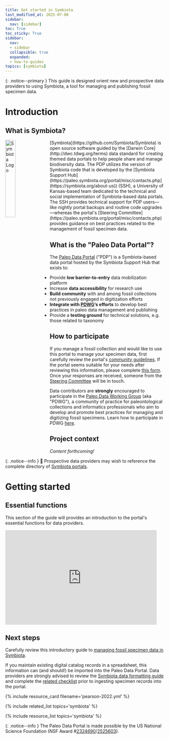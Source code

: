 ```yaml
---
title: Get started in Symbiota
last_modified_at: 2025-07-08
sidebar:
  nav: [sidebar]
toc: True
toc_sticky: True
sidebar:
  nav:
  - sidebar
  collapsible: true
  expanded:
  - how-to-guides
topics: [symbiota]
---
```


{: .notice--primary } 
This guide is designed orient new and prospective data providers to using Symbiota, a tool for managing and publishing fossil specimen data.

# Introduction
## What is Symbiota?
 <img style="float: left; margin: 0px 15px 0px 0px;" width="25%" src="/knowledge-hub/assets/images/symbiota_logo-lg.png" alt="Symbiota Logo" caption="Symbiota Logo">
[Symbiota](https://github.com/Symbiota/Symbiota) is open source software guided by the [Darwin Core](http://dwc.tdwg.org/terms) data standard for creating themed data portals to help people share and manage biodiversity data. The PDP utilizes the version of Symbiota code that is developed by the [Symbiota Support Hub](https://paleo.symbiota.org/portal/misc/contacts.php](https://symbiota.org/about-us)) (SSH), a University of Kansas-based team dedicated to the technical and social implementation of Symbiota-based data portals. The SSH provides technical support for PDP users—like nightly portal backups and routine code upgrades—whereas the portal's [Steering Committee](https://paleo.symbiota.org/portal/misc/contacts.php) provides guidance on best practices related to the management of fossil specimen data.

## What is the "Paleo Data Portal"?
The [Paleo Data Portal](https://paleo.symbiota.org) ("PDP") is a Symbiota-based data portal hosted by the Symbiota Support Hub that exists to:
- Provide **low barrier-to-entry** data mobilization platform
- Increase **data accessibility** for research use
- **Build community** with and among fossil collections not previously engaged in digitization efforts
- **Integrate with [PDWG](https://paleo-data.github.io/about)’s efforts** to develop best practices in paleo data management and publishing
- Provide a **testing ground** for technical solutions, e.g. those related to taxonomy

## How to participate
If you manage a fossil collection and would like to use this portal to manage your specimen data, first carefully review the portal's [community guidelines](https://paleo.symbiota.org/portal/includes/usagepolicy.php). If the portal seems suitable for your needs after reviewing this information, please complete [this form](https://forms.gle/VGH9Rqg4ujpNcj1C8). Once your responses are received, someone from the [Steering Committee](https://paleo.symbiota.org/portal/misc/contacts.php) will be in touch.

Data contributors are **strongly** encouraged to participate in the [Paleo Data Working Group](https://paleo-data.github.io/) (aka "PDWG"), a community of practice for paleontological collections and informatics professionals who aim to develop and promote best practices for managing and digitizing fossil specimens. Learn how to participate in PDWG [here](https://paleo-data.github.io/#how-to-get-involved). 

## Project context
_Content forthcoming!_

{: .notice--info }
📃 Prospective data providers may wish to reference the complete directory of [Symbiota portals](https://symbiota.org/symbiota-portals).

# Getting started

## Essential functions
This section of the guide will provides an introduction to the portal's essential functions for data providers.
<iframe src="https://docs.google.com/presentation/d/1KTuhJWM_dSGWAahTZhDVspilIthPrsy36JlVFDWDlG0/embed?start=false&loop=false&delayms=10000" frameborder="0" width="480" height="299" allowfullscreen="true" mozallowfullscreen="true" webkitallowfullscreen="true"></iframe>

## Next steps
Carefully review this introductory guide to [managing fossil specimen data in Symbiota](/knowledge-hub/how-to-guides/how-to-manage-specimen-data-using-symbiota).

If you maintain existing digital catalog records in a spreadsheet, this information can (and should!) be imported into the Paleo Data Portal. Data providers are strongly advised to review the [Symbiota data formatting guide](/knowledge-hub/how-to-guides/how-to-manage-specimen-data-using-symbiota#formatting-data-for-import) and complete the [related checklist]([/knowledge-hub/how-to-guides/how-to-manage-specimen-data-using-symbiota#formatting-data-for-import](/knowledge-hub/how-to-guides/how-to-manage-specimen-data-using-symbiota#data-formatting-checklist)) prior to ingesting specimen records into the portal. 

{% include resource_card filename='pearson-2022.yml' %}

{% include related_list topics='symbiota' %}

{% include resource_list topics='symbiota' %}

{: .notice--info }
The Paleo Data Portal is made possible by the US National Science Foundation (NSF Award #[2324690](https://www.nsf.gov/awardsearch/showAward?AWD_ID=2324690)/[2525603](https://www.nsf.gov/awardsearch/showAward?AWD_ID=2525603)).
